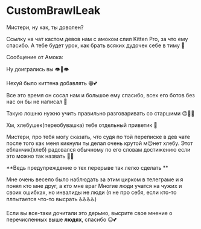 # CustomBrawlLeak

Мистери, ну как, ты доволен?

Ссылку на чат кастом девов нам с амоком слил Kitten Pro, за что ему спасибо. А тебе будет урок, как брать всяких дудочек себе в тиму 🤡


Сообщение от Амока:

Ну доигрались вы 👁👄👁

Нехуй было киттена добавлять 😁💕

Все это время он сосал нам и большое ему спасибо, всех его ботов без нас он бы не написал 🥺

Такую лошню нужно учить правильно разговаривать со старшими ☹️👎🏿

Хм, хлебушек(переобувашка) тебе отдельный приветик 🤫

Мистери, про тебя могу сказать, что судя по той переписке в дев чате после того как меня кикнули
ты делал очень крутой м☹️нет хлебу. 
Этот ебланчик(хлеб) радовался обычному по его словам достижению если это можно так назвать 💁‍♂️

**Ведь предупреждение о тех перерыве так легко сделать **

Мне очень весело было наблюдать за этим цирком в телеграме и я понял кто мне друг, а кто мне враг
Многие люди учатся на чужих и своих ошибках, но инвалиды не люди (я не про себя, если кто-то плпытается что-то высрать ♿♿♿♿)

Если вы все-таки дочитали это дерьмо, высрите свое мнение о перечисленных выше **людях**, спасибо ☹️💕
